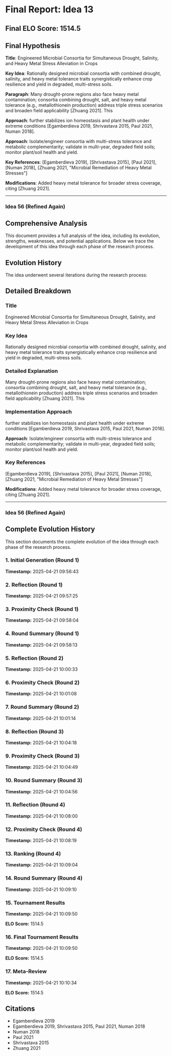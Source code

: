 # Final Report: Idea 13

## Final ELO Score: 1514.5

## Final Hypothesis

**Title**: Engineered Microbial Consortia for Simultaneous Drought, Salinity, and Heavy Metal Stress Alleviation in Crops

**Key Idea**: Rationally designed microbial consortia with combined drought, salinity, and heavy metal tolerance traits synergistically enhance crop resilience and yield in degraded, multi-stress soils.

**Paragraph**: Many drought-prone regions also face heavy metal contamination; consortia combining drought, salt, and heavy metal tolerance (e.g., metallothionein production) address triple stress scenarios and broaden field applicability [Zhuang 2021]. This

**Approach**: further stabilizes ion homeostasis and plant health under extreme conditions [Egamberdieva 2019, Shrivastava 2015, Paul 2021, Numan 2018].

**Approach**: Isolate/engineer consortia with multi-stress tolerance and metabolic complementarity; validate in multi-year, degraded field soils; monitor plant/soil health and yield.

**Key References**: [Egamberdieva 2019], [Shrivastava 2015], [Paul 2021], [Numan 2018], [Zhuang 2021, "Microbial Remediation of Heavy Metal Stresses"]

**Modifications**: Added heavy metal tolerance for broader stress coverage, citing [Zhuang 2021].

---

### **Idea 56 (Refined Again)**

## Comprehensive Analysis

This document provides a full analysis of the idea, including its evolution, strengths, weaknesses, and potential applications. Below we trace the development of this idea through each phase of the research process.

## Evolution History

The idea underwent several iterations during the research process:

## Detailed Breakdown

### Title

Engineered Microbial Consortia for Simultaneous Drought, Salinity, and Heavy Metal Stress Alleviation in Crops

### Key Idea

Rationally designed microbial consortia with combined drought, salinity, and heavy metal tolerance traits synergistically enhance crop resilience and yield in degraded, multi-stress soils.

### Detailed Explanation

Many drought-prone regions also face heavy metal contamination; consortia combining drought, salt, and heavy metal tolerance (e.g., metallothionein production) address triple stress scenarios and broaden field applicability [Zhuang 2021]. This

### Implementation Approach

further stabilizes ion homeostasis and plant health under extreme conditions [Egamberdieva 2019, Shrivastava 2015, Paul 2021, Numan 2018].

**Approach**: Isolate/engineer consortia with multi-stress tolerance and metabolic complementarity; validate in multi-year, degraded field soils; monitor plant/soil health and yield.

### Key References

[Egamberdieva 2019], [Shrivastava 2015], [Paul 2021], [Numan 2018], [Zhuang 2021, "Microbial Remediation of Heavy Metal Stresses"]

**Modifications**: Added heavy metal tolerance for broader stress coverage, citing [Zhuang 2021].

---

### **Idea 56 (Refined Again)**

## Complete Evolution History

This section documents the complete evolution of the idea through each phase of the research process.

### 1. Initial Generation (Round 1)
**Timestamp:** 2025-04-21 09:56:43



### 2. Reflection (Round 1)
**Timestamp:** 2025-04-21 09:57:25



### 3. Proximity Check (Round 1)
**Timestamp:** 2025-04-21 09:58:04



### 4. Round Summary (Round 1)
**Timestamp:** 2025-04-21 09:58:13



### 5. Reflection (Round 2)
**Timestamp:** 2025-04-21 10:00:33



### 6. Proximity Check (Round 2)
**Timestamp:** 2025-04-21 10:01:08



### 7. Round Summary (Round 2)
**Timestamp:** 2025-04-21 10:01:14



### 8. Reflection (Round 3)
**Timestamp:** 2025-04-21 10:04:18



### 9. Proximity Check (Round 3)
**Timestamp:** 2025-04-21 10:04:49



### 10. Round Summary (Round 3)
**Timestamp:** 2025-04-21 10:04:56



### 11. Reflection (Round 4)
**Timestamp:** 2025-04-21 10:08:00



### 12. Proximity Check (Round 4)
**Timestamp:** 2025-04-21 10:08:19



### 13. Ranking (Round 4)
**Timestamp:** 2025-04-21 10:09:04



### 14. Round Summary (Round 4)
**Timestamp:** 2025-04-21 10:09:10



### 15. Tournament Results
**Timestamp:** 2025-04-21 10:09:50

**ELO Score:** 1514.5



### 16. Final Tournament Results
**Timestamp:** 2025-04-21 10:09:50

**ELO Score:** 1514.5



### 17. Meta-Review
**Timestamp:** 2025-04-21 10:10:34

**ELO Score:** 1514.5



## Citations

- Egamberdieva 2019
- Egamberdieva 2019, Shrivastava 2015, Paul 2021, Numan 2018
- Numan 2018
- Paul 2021
- Shrivastava 2015
- Zhuang 2021
